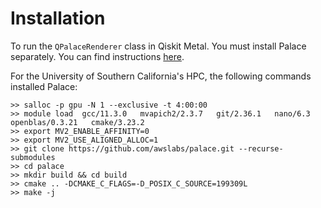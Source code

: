 # Installation

To run the `QPalaceRenderer` class in Qiskit Metal. You must install Palace separately. You can find instructions [here](https://awslabs.github.io/palace/stable/install/).

For the University of Southern California's HPC, the following commands installed Palace:
```
>> salloc -p gpu -N 1 --exclusive -t 4:00:00
>> module load  gcc/11.3.0   mvapich2/2.3.7   git/2.36.1   nano/6.3   openblas/0.3.21   cmake/3.23.2
>> export MV2_ENABLE_AFFINITY=0
>> export MV2_USE_ALIGNED_ALLOC=1
>> git clone https://github.com/awslabs/palace.git --recurse-submodules
>> cd palace
>> mkdir build && cd build
>> cmake .. -DCMAKE_C_FLAGS=-D_POSIX_C_SOURCE=199309L
>> make -j
```
